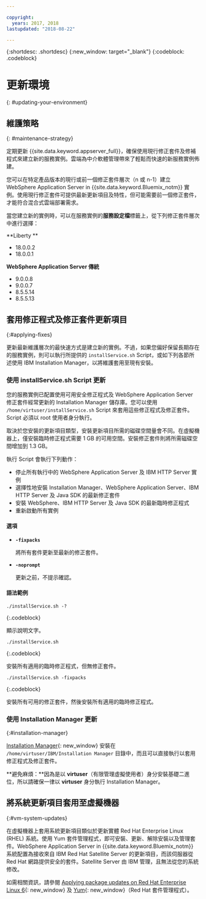 ```yaml
---

copyright:
  years: 2017, 2018
lastupdated: "2018-08-22"

---
```


{:shortdesc: .shortdesc}
{:new_window: target="_blank"}
{:codeblock: .codeblock}

# 更新環境
{: #updating-your-environment}

## 維護策略
{: #maintenance-strategy}

定期更新 {{site.data.keyword.appserver_full}}，確保使用現行修正套件及修補程式來建立新的服務實例。雲端為中介軟體管理帶來了輕鬆而快速的新服務實例佈建。

您可以在特定產品版本的現行或前一個修正套件層次（n 或 n-1）建立 WebSphere Application Server in {{site.data.keyword.Bluemix_notm}} 實例。使用現行修正套件可提供最新更新項目及特性，但可能需要前一個修正套件，才能符合混合式雲端部署需求。

當您建立新的實例時，可以在服務實例的**服務設定檔**標籤上，從下列修正套件層次中進行選擇：

**Liberty **
  * 18.0.0.2
  * 18.0.0.1

**WebSphere Application Server 傳統**
  * 9.0.0.8
  * 9.0.0.7
  * 8.5.5.14
  * 8.5.5.13

## 套用修正程式及修正套件更新項目
{:#applying-fixes}

更新最新維護層次的最快速方式是建立新的實例。不過，如果您偏好保留長期存在的服務實例，則可以執行所提供的 `installService.sh` Script，或如下列各節所述使用 IBM Installation Manager，以將維護套用至現有安裝。

### 使用 installService.sh Script 更新

您的服務實例已配置使用可用安全修正程式及 WebSphere Application Server 修正套件經常更新的 Installation Manager 儲存庫。您可以使用 `/home/virtuser/installService.sh` Script 來套用這些修正程式及修正套件。Script 必須以 root 使用者身分執行。

取決於您安裝的更新項目類型，安裝更新項目所需的磁碟空間量會不同。在虛擬機器上，僅安裝臨時修正程式需要 1 GB 的可用空間。安裝修正套件則將所需磁碟空間增加到 1.3 GB。

執行 Script 會執行下列動作：

* 停止所有執行中的 WebSphere Application Server 及 IBM HTTP Server 實例
* 選擇性地安裝 Installation Manager、WebSphere Application Server、IBM HTTP Server 及 Java SDK 的最新修正套件
* 安裝 WebSphere、IBM HTTP Server 及 Java SDK 的最新臨時修正程式
* 重新啟動所有實例

#### 選項
* **`-fixpacks`**

    將所有套件更新至最新的修正套件。
* **`-noprompt`**

    更新之前，不提示確認。

#### 語法範例

```
./installService.sh -?
```
{:.codeblock}

顯示說明文字。


```
./installService.sh
```
{:.codeblock}

安裝所有適用的臨時修正程式，但無修正套件。


```
./installService.sh -fixpacks
```
{:.codeblock}

安裝所有可用的修正套件，然後安裝所有適用的臨時修正程式。

### 使用 Installation Manager 更新
{:#installation-manager}

[Installation Manager](http://www.ibm.com/support/knowledgecenter/SSDV2W_1.8.3/com.ibm.cic.agent.ui.doc/helpindex_imic.html){: new_window} 安裝在 `/home/virtuser/IBM/Installation Manager` 目錄中，而且可以直接執行以套用修正程式及修正套件。

**避免麻煩：**因為是以 **virtuser**（有限管理虛擬使用者）身分安裝基礎二進位，所以請確保一律以 **virtuser** 身分執行 Installation Manager。

## 將系統更新項目套用至虛擬機器
{:#vm-system-updates}

在虛擬機器上套用系統更新項目類似於更新實體 Red Hat Enterprise Linux (RHEL) 系統。使用 Yum 套件管理程式，即可安裝、更新、解除安裝以及管理套件。WebSphere Application Server in {{site.data.keyword.Bluemix_notm}} 系統配置為接收來自 IBM Red Hat Satellite Server 的更新項目，而該伺服器從 Red Hat 網路提供安全的套件。Satellite Server 由 IBM 管理，且無法從您的系統修改。

如需相關資訊，請參閱 [Applying package updates on Red Hat Enterprise Linux 6](https://access.redhat.com/articles/11258#rhel6){: new_window} 及 [Yum](https://access.redhat.com/documentation/en-US/Red_Hat_Enterprise_Linux/6/html/Deployment_Guide/ch-yum.html){: new_window}（Red Hat 套件管理程式）。

